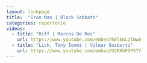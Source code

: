 ```yaml
---
layout: linkpage
title:  "Iron Man | Black Sabbath"
categories: repertorie
videos:
  - title: "Riff | Marcos De Ros"
    url: https://www.youtube.com/embed/hElkKLzlWw8
  - title: "Lick, Tony Iommi | Vilmar Gusberti"
    url: https://www.youtube.com/embed/U2KKhPSPSTY
---
```


